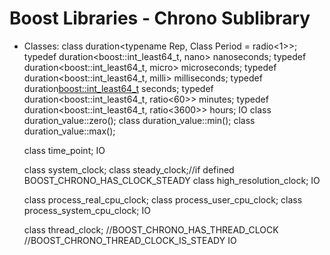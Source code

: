 Boost Libraries - Chrono Sublibrary
===================================

- Classes:
    class duration<typename Rep, Class Period = radio<1>>;
    typedef duration<boost::int_least64_t, nano> nanoseconds;
    typedef duration<boost::int_least64_t, micro> microseconds;
    typedef duration<boost::int_least64_t, milli> milliseconds;
    typedef duration<boost::int_least64_t> seconds;
    typedef duration<boost::int_least64_t, ratio<60>> minutes;
    typedef duration<boost::int_least64_t, ratio<3600>> hours;
    IO
    class duration_value<Rep>::zero();
    class duration_value<Rep>::min();
    class duration_value<Rep>::max();

    class time_point;
    IO

    class system_clock;
    class steady_clock;//if defined BOOST_CHRONO_HAS_CLOCK_STEADY
    class high_resolution_clock;
    IO

    class process_real_cpu_clock;
    class process_user_cpu_clock;
    class process_system_cpu_clock;
    IO

    class thread_clock; //BOOST_CHRONO_HAS_THREAD_CLOCK
                        //BOOST_CHRONO_THREAD_CLOCK_IS_STEADY
    IO
